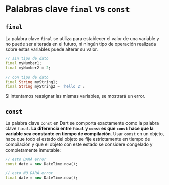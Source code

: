 # Palabras clave `final` vs `const`

## `final`

La palabra clave `final` se utiliza para establecer el valor de una variable y no puede ser alterada en el futuro, ni ningún tipo de operación realizada sobre estas variables puede alterar su valor.

```dart
// sin tipo de dato
final myNumber1;
final myNumber2 = 2;

// con tipo de dato
final String myString1;
final String myString2 = 'hello 2';
```

Si intentamos reasignar las mismas variables, se mostrará un error.

## `const`

La palabra clave `const` en Dart se comporta exactamente como la palabra clave `final`. **La diferencia entre `final` y `const` es que `const` hace que la variable sea constante en tiempo de compilación**. Usar `const` en un objeto, hace que todo el estado del objeto se fije estrictamente en tiempo de compilación y que el objeto con este estado se considere congelado y completamente inmutable:

```dart
// esto DARÁ error
const date = new DateTime.now();

// esto NO DARÁ error
final date = new DateTime.now();
```